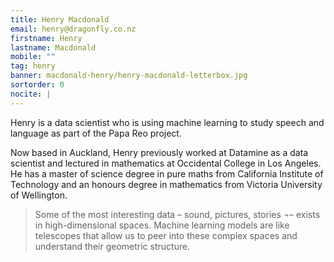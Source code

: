 ```yaml
---
title: Henry Macdonald
email: henry@dragonfly.co.nz
firstname: Henry
lastname: Macdonald
mobile: ""
tag: henry
banner: macdonald-henry/henry-macdonald-letterbox.jpg
sortorder: 0
nocite: |
---
```


Henry is a data scientist who is using machine learning to study speech and language as part of the Papa Reo project.

<!--more-->

Now based in Auckland, Henry previously worked at Datamine as a data scientist and lectured in mathematics at Occidental College in Los Angeles. He has a master of science degree in pure maths from California Institute of Technology and an honours degree in mathematics from Victoria University of Wellington.

> Some of the most interesting data – sound, pictures, stories ¬– exists in high-dimensional spaces. Machine learning models are like telescopes that allow us to peer into these complex spaces and understand their geometric structure.
